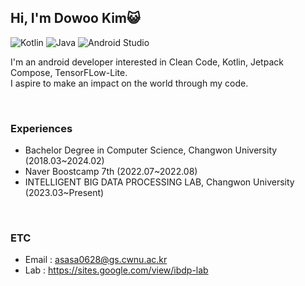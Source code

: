 ## Hi, I'm Dowoo Kim😺
![Kotlin](https://img.shields.io/badge/Kotlin-%230095D5.svg?&style=flat-squaree&logo=kotlin&logoColor=white&color=7F52FF)
![Java](https://img.shields.io/badge/Java-%23ED8B00.svg?&style=flat-square&logo=java&logoColor=white)
![Android Studio](https://img.shields.io/badge/Android%20Studio-%233DDC84.svg?&style=flat-square&logo=android-studio&logoColor=white&color=#3DDC84)

I'm an android developer interested in Clean Code, Kotlin, Jetpack Compose, TensorFLow-Lite.<br>
I aspire to make an impact on the world through my code.

<br>

### Experiences
- Bachelor Degree in Computer Science, Changwon University (2018.03~2024.02)
- Naver Boostcamp 7th (2022.07~2022.08)
- INTELLIGENT BIG DATA PROCESSING LAB, Changwon University (2023.03~Present)

<br>

### ETC
- Email : asasa0628@gs.cwnu.ac.kr
- Lab : https://sites.google.com/view/ibdp-lab







